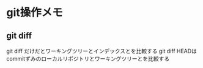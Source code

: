 # git操作メモ
## git diff 
git diff だけだとワーキングツリーとインデックスとを比較する
git diff HEADはcommitずみのローカルリポジトリとワーキングツリーとを比較する
